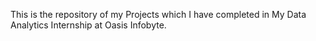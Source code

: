 This is the repository of my Projects which I have completed in My Data Analytics Internship at Oasis Infobyte.

